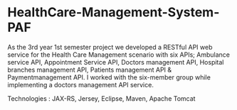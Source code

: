# HealthCare-Management-System-PAF
As the 3rd year 1st semester project we developed a RESTful API web service for the Health Care Management scenario with six APIs; Ambulance service API, Appointment Service API, Doctors management API, Hospital branches management API, Patients management API &amp; Paymentmanagement API. I worked with the six-member group while implementing a doctors management API service.

Technologies : JAX-RS, Jersey, Eclipse, Maven, Apache Tomcat
